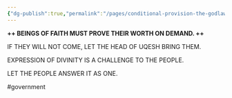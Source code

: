 ```yaml
---
{"dg-publish":true,"permalink":"/pages/conditional-provision-the-godlaw/","dgShowLocalGraph":true}
---
```



**++ BEINGS OF FAITH MUST PROVE THEIR WORTH ON DEMAND. ++**

IF THEY WILL NOT COME, LET THE HEAD OF UQESH BRING THEM.

EXPRESSION OF DIVINITY IS A CHALLENGE TO THE PEOPLE.

LET THE PEOPLE ANSWER IT AS ONE.

#government 